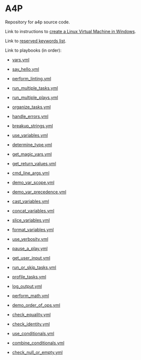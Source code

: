 # A4P

Repository for a4p source code.

Link to instructions to [create a Linux Virtual Machine in Windows](/linux-in-windows.md).

Link to [reserved keywords list](/reserved_keywords.md).

Link to playbooks (in order):

- [vars.yml](/playbooks/vars.yml)
- [say_hello.yml](/playbooks/say_hello.yml)
- [perform_linting.yml](/playbooks/perform_linting.yml)
- [run_multiple_tasks.yml](/playbooks/run_multiple_tasks.yml)
- [run_multiple_plays.yml](/playbooks/run_multiple_plays.yml)
- [organize_tasks.yml](/playbooks/organize_tasks.yml)
- [handle_errors.yml](/playbooks/handle_errors.yml)
- [breakup_strings.yml](/playbooks/breakup_strings.yml)
- [use_variables.yml](/playbooks/use_variables.yml)
- [determine_type.yml](/playbooks/determine_type.yml)
- [get_magic_vars.yml](/playbooks/get_magic_vars.yml)
- [get_return_values.yml](/playbooks/get_return_values.yml)
- [cmd_line_args.yml](/playbooks/cmd_line_args.yml)
- [demo_var_scope.yml](/playbooks/demo_var_scope.yml)
- [demo_var_precedence.yml](/playbooks/demo_var_precedence.yml)
- [cast_variables.yml](/playbooks/cast_variables.yml)
- [concat_variables.yml](/playbooks/concat_variables.yml)
- [slice_variables.yml](/playbooks/slice_variables.yml)
- [format_variables.yml](/playbooks/format_variables.yml)
- [use_verbosity.yml](/playbooks/use_verbosity.yml)
- [pause_a_play.yml](/playbooks/pause_a_play.yml)
- [get_user_input.yml](/playbooks/get_user_input.yml)
- [run_or_skip_tasks.yml](/playbooks/run_or_skip_tasks.yml)

- [profile_tasks.yml](/playbooks/profile_tasks.yml)
- [log_output.yml](/playbooks/log_output.yml)
- [perform_math.yml](/playbooks/perform_math.yml)
- [demo_order_of_ops.yml](/playbooks/demo_order_of_ops.yml)
- [check_equality.yml](/playbooks/check_equality.yml)
- [check_identity.yml](/playbooks/check_identity.yml)
- [use_conditionals.yml](/playbooks/use_conditionals.yml)
- [combine_conditionals.yml](/playbooks/combine_conditionals.yml)
- [check_null_or_empty.yml](/playbooks/check_null_or_empty.yml)
